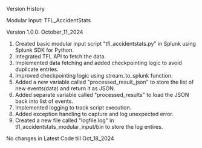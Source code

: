 Version History

Modular Input: TFL_AccidentStats

Version 1.0.0: October_11_2024

1. Created basic modular input script "tfl_accidentstats.py" in Splunk using Splunk SDK for Python.
2. Integrated TFL API to fetch the data.
3. Implemented data fetching and added checkpointing logic to avoid duplicate entries.
4. Improved checkpointing logic using stream_to_splunk function.
5. Added a new variable called "processed_result_json" to store the list of new events(data) and return it as JSON.
6. Added separate variable called "processed_results" to load the JSON back into list of events.
7. Implemented logging to track script execution.
8. Added exception handling to capture and log unexpected error.
9. Created a new file called "logfile.log" in tfl_accidentstats_modular_input/bin to store the log entires.

No changes in Latest Code till Oct_18_2024